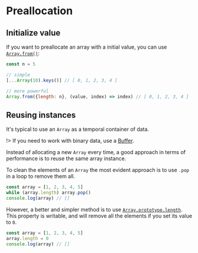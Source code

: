 # Preallocation

## Initialize value

If you want to preallocate an array with a initial value, you can use [`Array.from()`](https://developer.mozilla.org/es/docs/Web/JavaScript/Referencia/Objetos_globales/Array/from):

```js
const n = 5

// simple
[...Array(10).keys()] // [ 0, 1, 2, 3, 4 ]

// more powerful
Array.from({length: n}, (value, index) => index) // [ 0, 1, 2, 3, 4 ]
```

## Reusing instances

It's typical to use an `Array` as a temporal container of data.

!> If you need to work with binary data, use a [Buffer](https://www.npmjs.com/package/buffer).

Instead of allocating a new `Array` every time, a good approach in terms of
performance is to reuse the same array instance.

To clean the elements of an `Array` the most evident approach is to use `.pop`
in a loop to remove them all.

```js
const array = [1, 2, 3, 4, 5]
while (array.length) array.pop()
console.log(array) // []
```

However, a better and simpler method is to use [`Array.prototype.length`](https://developer.mozilla.org/en-US/docs/Web/JavaScript/Reference/Global_Objects/Array/length). This property is writable, and will remove all the elements if you set its value to `0`.

```js
const array = [1, 2, 3, 4, 5]
array.length = 0
console.log(array) // []
```
